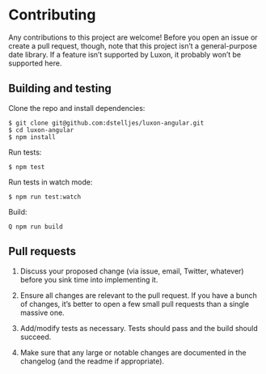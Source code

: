 # Contributing

Any contributions to this project are welcome! Before you open an issue or create a pull request, though, note that this project isn’t a general-purpose date library. If a feature isn’t supported by Luxon, it probably won’t be supported here.

## Building and testing

Clone the repo and install dependencies:

```
$ git clone git@github.com:dstelljes/luxon-angular.git
$ cd luxon-angular
$ npm install
```

Run tests:

```
$ npm test
```

Run tests in watch mode:

```
$ npm run test:watch
```

Build:

```
Q npm run build
```

## Pull requests

1.   Discuss your proposed change (via issue, email, Twitter, whatever) before you sink time into implementing it.

2.   Ensure all changes are relevant to the pull request. If you have a bunch of changes, it’s better to open a few small pull requests than a single massive one.

3.   Add/modify tests as necessary. Tests should pass and the build should succeed.

4.   Make sure that any large or notable changes are documented in the changelog (and the readme if appropriate).
